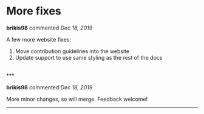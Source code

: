 # More fixes

**brikis98** commented *Dec 18, 2019*

A few more website fixes:

1. Move contribution guidelines into the website
1. Update support to use same styling as the rest of the docs
<br />
***


**brikis98** commented *Dec 18, 2019*

More minor changes, so will merge. Feedback welcome!
***

